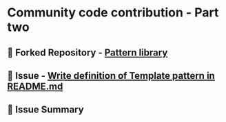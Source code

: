 # Community code contribution - Part two

## 🌟 Forked Repository - [Pattern library](https://github.com/BasranS/pattern-library/tree/template_pattern_docs/patterns)

## 🌟 Issue - [Write definition of Template pattern in README.md ](https://github.com/nic-dgl104-winter-2024/pattern-library/pull/93/files)

## 🌟 Issue Summary







